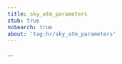 ```yaml
---
title: sky_atm_parameters
stub: true
noSearch: true
about: 'tag:hr/sky_atm_parameters'
---
```

  ...
